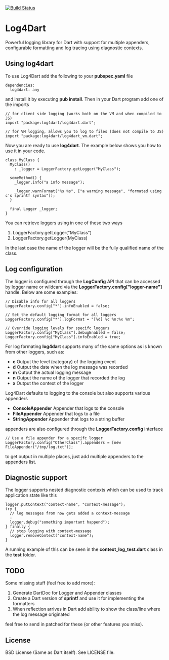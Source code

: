 [![Build Status](https://drone.io/github.com/ltackmann/log4dart/status.png)](https://drone.io/github.com/ltackmann/log4dart/latest)

Log4Dart
========
Powerful logging library for Dart with support for multiple appenders, configurable formatting 
and log tracing using diagnostic contexts. 

Using log4dart
--------------
To use Log4Dart add the following to your **pubspec.yaml** file

```
dependencies:
  log4dart: any
```

and install it by executing **pub install**. Then in your Dart program add one of the imports


```
// for client side logging (works both on the VM and when compiled to JS)
import "package:log4dart/log4dart.dart";

// for VM logging, allows you to log to files (does not compile to JS) 
import "package:log4dart/log4dart_vm.dart";
```

Now you are ready to use **log4dart**. The example below shows you how
to use it in your code.

```
class MyClass {
  MyClass()
    : _logger = LoggerFactory.getLogger("MyClass");

  someMethod() {
    _logger.info("a info message");
    
    _logger.warnFormat("%s %s", ["a warning message", "formated using c's sprintf syntax"]);
  }
  
  final Logger _logger;
}
```

You can retrieve loggers using in one of these two ways

 1. LoggerFactory.getLogger("MyClass")
 1. LoggerFactory.getLogger(MyClass)
 
In the last case the name of the logger will be the fully qualified name of the class.

Log configuration
-----------------
The logger is configured through the **LogConfig** API that can be accessed
by logger name or wildcard via the **LoggerFactory.config["logger-name"]**
handle. Below are some examples: 

```
// Disable info for all loggers 
LoggerFactory.config["*"].infoEnabled = false;
  
// Set the default logging format for all loggers
LoggerFactory.config["*"].logFormat = "[%d] %c %n:%x %m";
  
// Override logging levels for specifc loggers
LoggerFactory.config["MyClass"].debugEnabled = false;
LoggerFactory.config["MyClass"].infoEnabled = true;
```

For log formating **log4dart** supports many of the same options as is known
from other loggers, such as:

 * **c** Output the level (category) of the logging event
 * **d** Output the date when the log message was recorded
 * **m** Output the actual logging message
 * **n** Output the name of the logger that recorded the log
 * **x** Output the context of the logger

Log4Dart defaults to logging to the console but also supports various appenders 

  * **ConsoleAppender** Appender that logs to the console
  * **FileAppender** Appender that logs to a file
  * **StringAppender** Appender that logs to a string buffer 

appenders are also configured through the **LoggerFactory.config** interface 

```
// Use a file appender for a specifc logger
LoggerFactory.config["OtherClass"].appenders = [new FileAppender("/tmp/log.txt")];
```

to get output in multiple places, just add multiple appenders to the appenders list.


Diagnostic support
------------------
The logger supports nested diagnostic contexts which can be used to
track application state like this

```
logger.putContext("context-name", "context-message");
try {
  // log messages from now gets added a context-message
  :
  logger.debug("something important happend");
} finally {
  // stop logging with context-message
  logger.removeContext("context-name");
}
```

A running example of this can be seen in the **context_log_test.dart** class in the **test** folder.

TODO
----
Some missing stuff (feel free to add more):

  1. Generate DartDoc for Logger and Appender classes
  1. Create a Dart version of **sprintf** and use it for implementing the formatters 
  1. When reflection arrives in Dart add ability to show the class/line where the log message originated

feel free to send in patched for these (or other features you miss).

License
-------
BSD License (Same as Dart itself). See LICENSE file.  

[slf4j]: http://www.slf4j.org/
